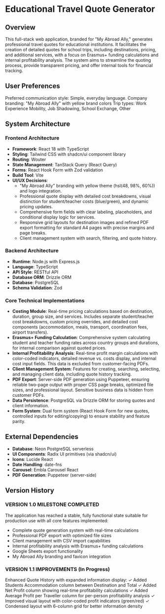 # Educational Travel Quote Generator

## Overview
This full-stack web application, branded for "My Abroad Ally," generates professional travel quotes for educational institutions. It facilitates the creation of detailed quotes for school trips, including destinations, pricing, and additional services, with a focus on Erasmus+ funding calculations and internal profitability analysis. The system aims to streamline the quoting process, provide transparent pricing, and offer internal tools for financial tracking.

## User Preferences
Preferred communication style: Simple, everyday language.
Company branding: "My Abroad Ally" with yellow brand colors
Trip types: Work Experience Mobility, Job Shadowing, School Exchange, Other

## System Architecture

### Frontend Architecture
- **Framework**: React 18 with TypeScript
- **Styling**: Tailwind CSS with shadcn/ui component library
- **Routing**: Wouter
- **State Management**: TanStack Query (React Query)
- **Forms**: React Hook Form with Zod validation
- **Build Tool**: Vite
- **UI/UX Decisions**:
    - "My Abroad Ally" branding with yellow theme (hsl(48, 98%, 60%)) and logo integration.
    - Professional quote display with detailed cost breakdowns, visual distinction for student/teacher costs (blue/green), and dynamic pricing updates.
    - Comprehensive form fields with clear labeling, placeholders, and conditional display logic for services.
    - Responsive grid layouts for destination images and refined PDF export formatting for standard A4 pages with precise margins and page breaks.
    - Client management system with search, filtering, and quote history.

### Backend Architecture
- **Runtime**: Node.js with Express.js
- **Language**: TypeScript
- **API Style**: RESTful API
- **Database ORM**: Drizzle ORM
- **Database**: PostgreSQL
- **Schema Validation**: Zod

### Core Technical Implementations
- **Costing Module**: Real-time pricing calculations based on destination, duration, group size, and services. Includes separate student/teacher cost breakdowns, custom pricing overrides, and detailed cost components (accommodation, meals, transport, coordination fees, airport transfers).
- **Erasmus+ Funding Calculation**: Comprehensive system calculating student and teacher funding rates across country groups and durations, for internal comparison against quoted prices.
- **Internal Profitability Analysis**: Real-time profit margin calculations with color-coded indicators, detailed revenue vs. costs display, and internal cost input fields. This data is excluded from customer-facing PDFs.
- **Client Management System**: Features for creating, searching, selecting, and managing client data, including quote history tracking.
- **PDF Export**: Server-side PDF generation using Puppeteer, ensuring reliable two-page output with proper CSS page breaks, optimized file sizes, and professional layout. Sensitive business data is hidden from customer PDFs.
- **Data Persistence**: PostgreSQL via Drizzle ORM for storing quotes and client information.
- **Form System**: Dual form system (React Hook Form for new quotes, controlled inputs for editing/copying) to ensure stability and feature parity.

## External Dependencies

- **Database**: Neon PostgreSQL serverless
- **UI Components**: Radix UI primitives (via shadcn/ui)
- **Icons**: Lucide React
- **Date Handling**: date-fns
- **Carousel**: Embla Carousel React
- **PDF Generation**: Puppeteer (server-side)

## Version History

### VERSION 1.0 MILESTONE COMPLETED
The application has reached a stable, fully functional state suitable for production use with all core features implemented:
- Complete quote generation system with real-time calculations
- Professional PDF export with optimized file sizes  
- Client management with CSV import capabilities
- Internal profitability analysis with Erasmus+ funding calculations
- Google Sheets export functionality
- My Abroad Ally branding and favicon integration

### VERSION 1.1 IMPROVEMENTS (In Progress)
Enhanced Quote History with expanded information display:
✓ Added Students Accommodation column between Destination and Total
✓ Added Net Profit column showing real-time profitability calculations
✓ Added Average Profit per Traveller column for per-person profitability analysis
✓ Improved visual layout with color-coded profit indicators (green/red)
✓ Condensed layout with 6-column grid for better information density
